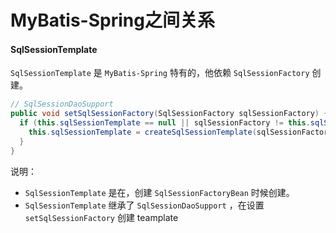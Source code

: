 # MyBatis-Spring之间关系



#### SqlSessionTemplate

`SqlSessionTemplate` 是 `MyBatis-Spring` 特有的，他依赖 `SqlSessionFactory` 创建。

```java
// SqlSessionDaoSupport
public void setSqlSessionFactory(SqlSessionFactory sqlSessionFactory) {
  if (this.sqlSessionTemplate == null || sqlSessionFactory != this.sqlSessionTemplate.getSqlSessionFactory()) {
    this.sqlSessionTemplate = createSqlSessionTemplate(sqlSessionFactory);
  }
}
```

说明：

- `SqlSessionTemplate` 是在，创建 `SqlSessionFactoryBean` 时候创建。
- `SqlSessionTemplate`  继承了 `SqlSessionDaoSupport` ，在设置 `setSqlSessionFactory` 创建 teamplate

